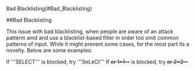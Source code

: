
Bad Blacklisting(#Bad_Blacklisting)

##Bad Blacklisting <a name="Bad_Blacklisting"></a>

This issue with bad blacklisting, when people are aware of an attack patterm amd and use a blacklist-based filter in order too omit common patterns of input. While it might prevent some cases, for the most part its a novelty. Below are some examples:

If '''SELECT''' is blocked, try '''SeLeCt'''
If ~~~~or 1=1--~~~~ is blocked, try ~~~~or 2=2--~~~~
